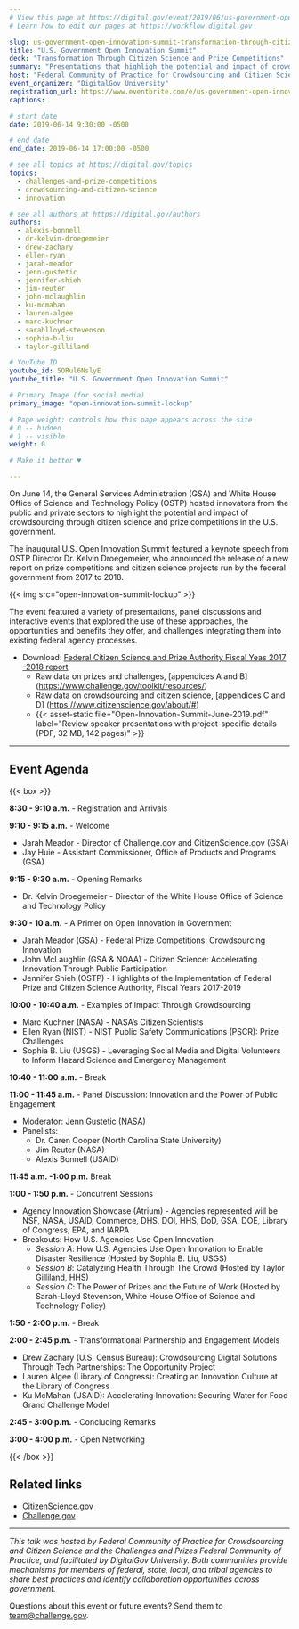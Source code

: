 ```yaml
---
# View this page at https://digital.gov/event/2019/06/us-government-open-innovation-summit
# Learn how to edit our pages at https://workflow.digital.gov

slug: us-government-open-innovation-summit-transformation-through-citizen-science-prize-competitions
title: "U.S. Government Open Innovation Summit"
deck: "Transformation Through Citizen Science and Prize Competitions"
summary: "Presentations that highligh the potential and impact of crowdsourcing through citizen science and prize competitions in the U.S. government"
host: "Federal Community of Practice for Crowdsourcing and Citizen Science (FedCCS), Challenges and Prizes Federal Community of Practice"
event_organizer: "DigitalGov University"
registration_url: https://www.eventbrite.com/e/us-government-open-innovation-summit-transformation-through-citizen-science-and-prizes-registration-61872290687
captions: 

# start date
date: 2019-06-14 9:30:00 -0500

# end date
end_date: 2019-06-14 17:00:00 -0500

# see all topics at https://digital.gov/topics
topics: 
  - challenges-and-prize-competitions
  - crowdsourcing-and-citizen-science
  - innovation

# see all authors at https://digital.gov/authors
authors: 
  - alexis-bonnell
  - dr-kelvin-droegemeier
  - drew-zachary
  - ellen-ryan
  - jarah-meador
  - jenn-gustetic
  - jennifer-shieh
  - jim-reuter
  - john-mclaughlin
  - ku-mcmahan
  - lauren-algee
  - marc-kuchner
  - sarahlloyd-stevenson
  - sophia-b-liu
  - taylor-gilliland

# YouTube ID
youtube_id: 5ORul6NslyE
youtube_title: "U.S. Government Open Innovation Summit"

# Primary Image (for social media)
primary_image: "open-innovation-summit-lockup"

# Page weight: controls how this page appears across the site
# 0 -- hidden
# 1 -- visible
weight: 0

# Make it better ♥

---
```


On June 14, the General Services Administration (GSA) and White House Office of Science and Technology Policy (OSTP) hosted innovators from the public and private sectors to highlight the potential and impact of crowdsourcing through citizen science and prize competitions in the U.S. government.

The inaugural U.S. Open Innovation Summit featured a keynote speech from OSTP Director Dr. Kelvin Droegemeier, who announced the release of a new report on prize competitions and citizen science projects run by the federal government from 2017 to 2018.

{{< img src="open-innovation-summit-lockup" >}}

The event featured a variety of presentations, panel discussions and interactive events that explored the use of these approaches, the opportunities and benefits they offer, and challenges integrating them into existing federal agency processes.

- Download: [Federal Citizen Science and Prize Authority Fiscal Yeas 2017 -2018 report](https://www.whitehouse.gov/wp-content/uploads/2019/06/Federal-Prize-and-Citizen-Science-Implementation-FY17-18-Report-June-2019.pdf)
  - Raw data on prizes and challenges, [appendices A and B] (https://www.challenge.gov/toolkit/resources/)
  - Raw data on crowdsourcing and citizen science, [appendices C and D] (https://www.citizenscience.gov/about/#)
  - {{< asset-static file="Open-Innovation-Summit-June-2019.pdf" label="Review speaker presentations with project-specific details (PDF, 32 MB, 142 pages)" >}}

---

## Event Agenda

{{< box >}}

**8:30 - 9:10 a.m.** - Registration and Arrivals

**9:10 - 9:15 a.m.** - Welcome

-   Jarah Meador - Director of Challenge.gov and CitizenScience.gov (GSA)
-   Jay Huie - Assistant Commissioner, Office of Products and Programs (GSA)

**9:15 - 9:30 a.m.** - Opening Remarks

-   Dr. Kelvin Droegemeier - Director of the White House Office of Science and Technology Policy

**9:30 - 10 a.m.** - A Primer on Open Innovation in Government

-   Jarah Meador (GSA) - Federal Prize Competitions: Crowdsourcing Innovation
-   John McLaughlin (GSA & NOAA) - Citizen Science: Accelerating Innovation Through Public Participation
-   Jennifer Shieh (OSTP) - Highlights of the Implementation of Federal Prize and Citizen Science Authority, Fiscal Years 2017-2019

**10:00 - 10:40 a.m.** - Examples of Impact Through Crowdsourcing

-   Marc Kuchner (NASA) - NASA’s Citizen Scientists
-   Ellen Ryan (NIST) - NIST Public Safety Communications (PSCR): Prize Challenges
-   Sophia B. Liu (USGS) - Leveraging Social Media and Digital Volunteers to Inform Hazard Science and Emergency Management

**10:40 - 11:00 a.m.** - Break

**11:00 - 11:45 a.m.** - Panel Discussion: Innovation and the Power of Public Engagement

-   Moderator: Jenn Gustetic (NASA)
-   Panelists:
    -   Dr. Caren Cooper (North Carolina State University)
    -   Jim Reuter (NASA)
    -   Alexis Bonnell (USAID)

**11:45 a.m. -1:00 p.m.** Break

**1:00 - 1:50 p.m.** - Concurrent Sessions

-   Agency Innovation Showcase (Atrium) - Agencies represented will be NSF, NASA, USAID, Commerce, DHS, DOI, HHS, DoD, GSA, DOE, Library of Congress, EPA, and IARPA
-   Breakouts: How U.S. Agencies Use Open Innovation
    -   _Session A_: How U.S. Agencies Use Open Innovation to Enable Disaster Resilience (Hosted by Sophia B. Liu, USGS)
    -   _Session B_: Catalyzing Health Through The Crowd (Hosted by Taylor Gilliland, HHS)
    -   _Session C_: The Power of Prizes and the Future of Work (Hosted by Sarah-Lloyd Stevenson, White House Office of Science and Technology Policy)

**1:50 - 2:00 p.m.** - Break

**2:00 - 2:45 p.m.** - Transformational Partnership and Engagement Models

-   Drew Zachary (U.S. Census Bureau): Crowdsourcing Digital Solutions Through Tech Partnerships: The Opportunity Project
-   Lauren Algee (Library of Congress): Creating an Innovation Culture at the Library of Congress
-   Ku McMahan (USAID): Accelerating Innovation: Securing Water for Food Grand Challenge Model

**2:45 - 3:00 p.m.** - Concluding Remarks

**3:00 - 4:00 p.m.** - Open Networking

{{< /box >}}

## Related links

- [CitizenScience.gov](http://www.citizenscience.gov)
- [Challenge.gov](http://www.challenge.gov)

---

_This talk was hosted by Federal Community of Practice for Crowdsourcing and Citizen Science and the Challenges and Prizes Federal Community of Practice, and facilitated by DigitalGov University. Both communities provide mechanisms for members of federal, state, local, and tribal agencies to share best practices and identify collaboration opportunities across government._

Questions about this event or future events? Send them to [team@challenge.gov](mailto:team@challenge.gov). 
